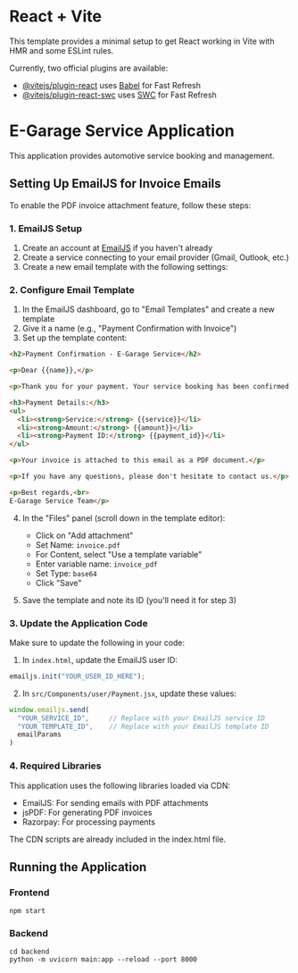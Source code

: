 # React + Vite

This template provides a minimal setup to get React working in Vite with HMR and some ESLint rules.

Currently, two official plugins are available:

- [@vitejs/plugin-react](https://github.com/vitejs/vite-plugin-react/blob/main/packages/plugin-react/README.md) uses [Babel](https://babeljs.io/) for Fast Refresh
- [@vitejs/plugin-react-swc](https://github.com/vitejs/vite-plugin-react-swc) uses [SWC](https://swc.rs/) for Fast Refresh

# E-Garage Service Application

This application provides automotive service booking and management.

## Setting Up EmailJS for Invoice Emails

To enable the PDF invoice attachment feature, follow these steps:

### 1. EmailJS Setup

1. Create an account at [EmailJS](https://www.emailjs.com/) if you haven't already
2. Create a service connecting to your email provider (Gmail, Outlook, etc.)
3. Create a new email template with the following settings:

### 2. Configure Email Template

1. In the EmailJS dashboard, go to "Email Templates" and create a new template
2. Give it a name (e.g., "Payment Confirmation with Invoice")
3. Set up the template content:

```html
<h2>Payment Confirmation - E-Garage Service</h2>

<p>Dear {{name}},</p>

<p>Thank you for your payment. Your service booking has been confirmed.</p>

<h3>Payment Details:</h3>
<ul>
  <li><strong>Service:</strong> {{service}}</li>
  <li><strong>Amount:</strong> {{amount}}</li>
  <li><strong>Payment ID:</strong> {{payment_id}}</li>
</ul>

<p>Your invoice is attached to this email as a PDF document.</p>

<p>If you have any questions, please don't hesitate to contact us.</p>

<p>Best regards,<br>
E-Garage Service Team</p>
```

4. In the "Files" panel (scroll down in the template editor):
   - Click on "Add attachment"
   - Set Name: `invoice.pdf`
   - For Content, select "Use a template variable"
   - Enter variable name: `invoice_pdf`
   - Set Type: `base64`
   - Click "Save"

5. Save the template and note its ID (you'll need it for step 3)

### 3. Update the Application Code

Make sure to update the following in your code:

1. In `index.html`, update the EmailJS user ID:
```javascript
emailjs.init("YOUR_USER_ID_HERE");
```

2. In `src/Components/user/Payment.jsx`, update these values:
```javascript
window.emailjs.send(
  "YOUR_SERVICE_ID",     // Replace with your EmailJS service ID
  "YOUR_TEMPLATE_ID",    // Replace with your EmailJS template ID
  emailParams
)
```

### 4. Required Libraries

This application uses the following libraries loaded via CDN:
- EmailJS: For sending emails with PDF attachments
- jsPDF: For generating PDF invoices
- Razorpay: For processing payments

The CDN scripts are already included in the index.html file.

## Running the Application

### Frontend

```
npm start
```

### Backend

```
cd backend
python -m uvicorn main:app --reload --port 8000
```
